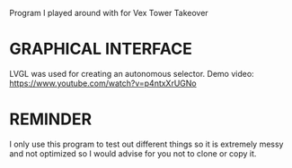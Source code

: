 Program I played around with for Vex Tower Takeover

# GRAPHICAL INTERFACE
LVGL was used for creating an autonomous selector. Demo video:
https://www.youtube.com/watch?v=p4ntxXrUGNo

# REMINDER
I only use this program to test out different things so it is extremely messy and not optimized so I would advise for you not to clone or copy it.
